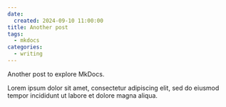 ```yaml
---
date:
  created: 2024-09-10 11:00:00
title: Another post
tags: 
  - mkdocs
categories: 
  - writing
---
```


Another post to explore MkDocs.
<!-- more -->

Lorem ipsum dolor sit amet, consectetur 
adipiscing elit, sed do eiusmod tempor 
incididunt ut labore et dolore magna aliqua.